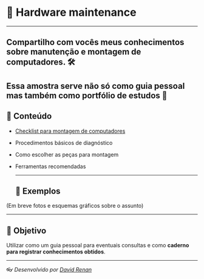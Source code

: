# 🔧 Hardware maintenance
---
## Compartilho com vocês meus conhecimentos sobre **manutenção e montagem de computadores**. 🛠️
Essa amostra serve não só como guia pessoal mas também como **portfólio de estudos** 🧠
---
## 📑 Conteúdo
- [Checklist para montagem de computadores](Checklist.md)
- Procedimentos básicos de diagnóstico
- Como escolher as peças para montagem
- Ferramentas recomendadas 
  
  ---
  
  ## 📸 Exemplos
(Em breve fotos e esquemas gráficos sobre o assunto)

  ---
  ## 🚀 Objetivo
  Utilizar como um guia pessoal para eventuais consultas e como **caderno para registrar conhecimentos obtidos**.

  ---
   👓 *Desenvolvido por [David Renan](https://github.com/David-rzz)*
